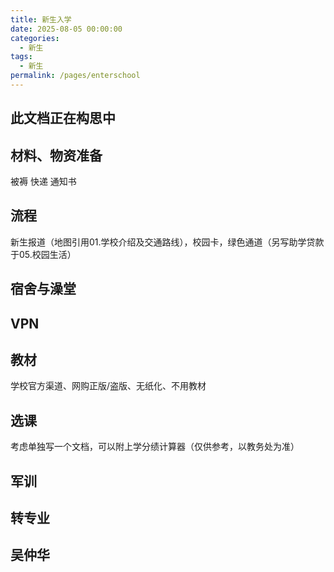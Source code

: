 ```yaml
---
title: 新生入学
date: 2025-08-05 00:00:00
categories: 
  - 新生
tags: 
  - 新生
permalink: /pages/enterschool
---
```


## 此文档正在构思中

## 材料、物资准备

被褥 快递 通知书 

## 流程

新生报道（地图引用01.学校介绍及交通路线），校园卡，绿色通道（另写助学贷款于05.校园生活）

## 宿舍与澡堂

## VPN

## 教材

学校官方渠道、网购正版/盗版、无纸化、不用教材

## 选课

考虑单独写一个文档，可以附上学分绩计算器（仅供参考，以教务处为准）

## 军训

## 转专业

## 吴仲华